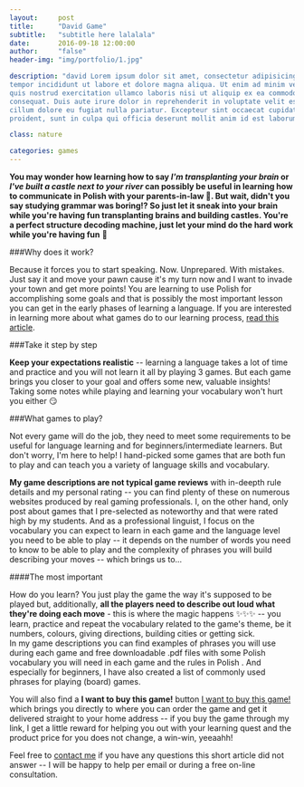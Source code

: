 ```yaml
---
layout:     post
title:      "David Game"
subtitle:   "subtitle here lalalala"
date:       2016-09-18 12:00:00
author:     "false"
header-img: "img/portfolio/1.jpg"

description: "david Lorem ipsum dolor sit amet, consectetur adipisicing elit, sed do eiusmod
tempor incididunt ut labore et dolore magna aliqua. Ut enim ad minim veniam,
quis nostrud exercitation ullamco laboris nisi ut aliquip ex ea commodo
consequat. Duis aute irure dolor in reprehenderit in voluptate velit esse
cillum dolore eu fugiat nulla pariatur. Excepteur sint occaecat cupidatat non
proident, sunt in culpa qui officia deserunt mollit anim id est laborum."

class: nature

categories: games
---
```


<b>You may wonder how learning how to say *I'm transplanting your brain* or *I've built a castle next to your river* can possibly be useful in learning how to communicate in Polish with your parents-in-law 🤔. But wait, didn't you say studying grammar was boring⁉ So just let it sneak into your brain while you're having fun transplanting brains and building castles. You're a perfect structure decoding machine, just let your mind do the hard work while you're having fun</b> 🤹


###Why does it work?


Because it forces you to start speaking. Now. Unprepared. With mistakes. Just say it and move your pawn cause it's my turn now and I want to invade your town and get more points! You are learning to use Polish for accomplishing some goals and that is possibly the most important lesson you can get in the early phases of learning a language. If you are interested in learning more about what games do to our learning process, [read this article](https://www.google.com).


###Take it step by step

**Keep your expectations realistic** -- learning a language takes a lot of time and practice and you will not learn it all by playing 3 games. But each game brings you closer to your goal and offers some new, valuable insights!
Taking some notes while playing and learning your vocabulary won't hurt you either 😏


###What games to play?

Not every game will do the job, they need to meet some requirements to be useful for language learning and for beginners/intermediate learners. But don't worry, I'm here to help! I hand-picked some games that are both fun to play and can teach you a variety of language skills and vocabulary.

**My game descriptions are not typical game reviews** with in-deepth rule details and my personal rating -- you can find plenty of these on numerous websites produced by real gaming professionals. I, on the other hand, only post about games that I pre-selected as noteworthy and that were rated high by my students. And as a professional linguist, I focus on the vocabulary you can expect to learn in each game <i class="fa fa-2x fa-commenting-o fa-fw wow bounceIn text-primary" aria-hidden="true"></i> and the language level you need to be able to play <i class="fa fa-2x fa-sort-amount-asc fa-fw wow bounceIn text-primary" aria-hidden="true"></i> -- it depends on the number of words you need to know to be able to play and the complexity of phrases you will build describing your moves -- which brings us to...


####The most important

How do you learn? You just play the game the way it's supposed to be played but, additionally,  **all the players need to describe out loud what they're doing each move** - this is where the magic happens ✨✨✨ -- you learn, practice and repeat the vocabulary related to the game's theme, be it numbers, colours, giving directions, building cities or getting sick. 
<br> In my game descriptions you can find examples of phrases you will use during each game <i class="fa fa-2x fa-commenting fa-fw wow bounceIn text-primary" aria-hidden="true"></i> and free downloadable .pdf files with some Polish vocabulary you will need in each game and the rules in Polish <i class="fa fa-2x fa-download fa-fw wow bounceIn text-primary" aria-hidden="true"></i>. And especially for beginners, I have also created a list of commonly used phrases for playing (board) games.

You will also find a **I want to buy this game!** button  <a href="#contact" class="btn btn-outline btn-xl page-scroll">I want to buy this game!</a> which brings you directly to where you can order the game and get it delivered straight to your home address -- if you buy the game through my link, I get a little reward for helping you out with your learning quest and the product price for you does not change, a win-win, yeeaahh! 


Feel free to [contact me](https://www.google.com) if you have any questions this short article did not answer -- I will be happy to help per email or during a free on-line consultation.












